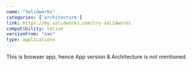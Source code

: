 ```yaml
---
name: "Solidworks"
categories: ['architecture']
link: https://my.solidworks.com/try-solidworks
compatibility: native
versionFrom: "nan"
type: applications
---
```


This is browser app, hence App version & Architecture is not mentioned.